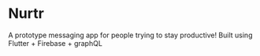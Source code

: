 # Nurtr
A prototype messaging app for people trying to stay productive! Built using Flutter + Firebase + graphQL

